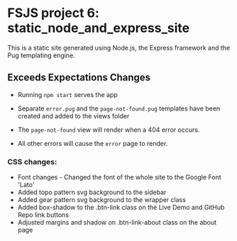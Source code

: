 # FSJS project 6: static_node_and_express_site
This is a static site generated using Node.js, the Express framework and the Pug templating engine. 

## Exceeds Expectations Changes

* Running `npm start` serves the app

* Separate `error.pug` and the `page-not-found.pug` templates have been created and added to the views folder

* The `page-not-found` view will render when a 404 error occurs.
* All other errors will cause the `error` page to render.

### CSS changes:
* Font changes - Changed the font of the whole site to the Google Font 'Lato'
* Added topo pattern svg background to the sidebar
* Added gear pattern svg background to the wrapper class
* Added box-shadow to the .btn-link class on the Live Demo and GitHub Repo link buttons 
* Adjusted margins and shadow on .btn-link-about class on the about page